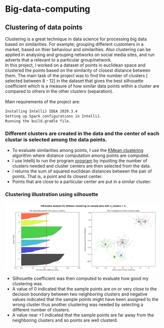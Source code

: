 # Big-data-computing
## Clustering of data points
Clustering is a great technique in data science for processing big data based on similarities. For example; grouping different customers in a market, based on thier behaviour and similarities. Also clustering can be applied in analysing and grouping networks on social media sites, and run adverts that a relevant to a particular group/network.<br>
In this project, I worked on a dataset of points in euclidean space and clustered the points based on the similarity of closest distance between them.
The main task of the project was to find the number of clusters [ selected between 8 - 12] in the dataset that gives the best silhouette coefficient which is a measure of how similar data points within a cluster are compared to others in the other clusters (separation).<br>
<br>
Main requirements of the project are:
```
Installing IntelliJ IDEA 2020.3.4
Setting up Spark configurations in IntelliJ.
Running the build.gradle file.
```

### Different clusters are created in the data and the center of each clustar is selected among the data points.
* To evaluate similarities among points, I use the [KMean clustering](https://scikit-learn.org/stable/modules/generated/sklearn.cluster.KMeans.html) algorithm where distance computation among points are computed.
* I use Intellij to run the program [program](https://github.com/johnsengendo/Big-data-computing-project-2/blob/main/Project_2.java) by inputting the number of clusters needed and cluster centers are then selected from the data.
* I returns the sum of squared euclidean distances between the pair of points. That is, a point and its closest center. 
* Points that are close to a particular center are put in a similar cluster.
### Clustering illustration using silhouette <br>
![BER](clustering.JPG)

* Silhouette coefficient was then computed to evaluate how good my clustering was. 
* A value of 0 indicated that the sample points are on or very close to the decision boundary between two neighboring clusters and negative values indicated that the sample points might have been assigned to the wrong cluster thus another clustering was needed by selecting a different number of clusters.
* A value near +1 indicated that the sample points are far away from the neighboring clusters and so points are well clusterd. 
